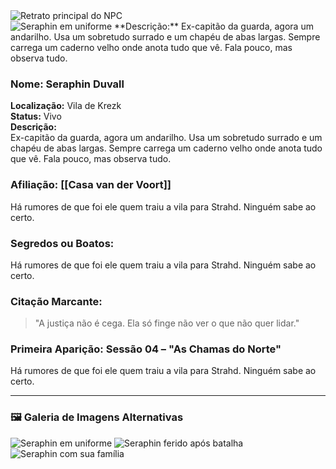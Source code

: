 <img src="MorphCobbon.png" alt="Retrato principal do NPC" />
<div class="npc-gallery">
  <img src="MorphCobbon.png" alt="Seraphin em uniforme" />
**Descrição:**  
Ex-capitão da guarda, agora um andarilho. Usa um sobretudo surrado e um chapéu de abas largas. Sempre carrega um caderno velho onde anota tudo que vê. Fala pouco, mas observa tudo.
</div>

### **Nome:** Seraphin Duvall  
**Localização:** Vila de Krezk  
**Status:** Vivo  
**Descrição:**  
Ex-capitão da guarda, agora um andarilho. Usa um sobretudo surrado e um chapéu de abas largas. Sempre carrega um caderno velho onde anota tudo que vê. Fala pouco, mas observa tudo.

### **Afiliação:** [[Casa van der Voort]]  
Há rumores de que foi ele quem traiu a vila para Strahd. Ninguém sabe ao certo.  
### **Segredos ou Boatos:**  
Há rumores de que foi ele quem traiu a vila para Strahd. Ninguém sabe ao certo.  

### **Citação Marcante:**  
> "A justiça não é cega. Ela só finge não ver o que não quer lidar."

### **Primeira Aparição:** Sessão 04 – "As Chamas do Norte"
Há rumores de que foi ele quem traiu a vila para Strahd. Ninguém sabe ao certo.  

---

### 🖼️ **Galeria de Imagens Alternativas**

<div class="npc-gallery">
  <img src="MorphCobbon.png" alt="Seraphin em uniforme" />
  <img src="MorphCobbon.png" alt="Seraphin ferido após batalha" />
  <img src="MorphCobbon.png" alt="Seraphin com sua família" />
</div>

